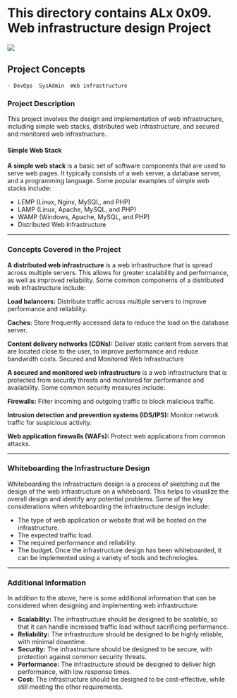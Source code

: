 # This directory contains ALx 0x09. Web infrastructure design Project
![](https://media3.giphy.com/media/ideOXim9WoYZRhyoHv/giphy.gif)
## Project Concepts
	- DevOps  SysAdmin  Web infrastructure

### Project Description
This project involves the design and implementation of web infrastructure, including simple web stacks, distributed web infrastructure, and secured and monitored web infrastructure.

#### Simple Web Stack

**A simple web stack** is a basic set of software components that are used to serve web pages. It typically consists of a web server, a database server, and a programming language. Some popular examples of simple web stacks include:

- LEMP (Linux, Nginx, MySQL, and PHP)
- LAMP (Linux, Apache, MySQL, and PHP)
- WAMP (Windows, Apache, MySQL, and PHP)
- Distributed Web Infrastructure

---
### Concepts Covered in the Project

**A distributed web infrastructure** is a web infrastructure that is spread across multiple servers. This allows for greater scalability and performance, as well as improved reliability. Some common components of a distributed web infrastructure include:

**Load balancers:** Distribute traffic across multiple servers to improve performance and reliability.

**Caches:** Store frequently accessed data to reduce the load on the database server.

**Content delivery networks (CDNs):** Deliver static content from servers that are located close to the user, to improve performance and reduce bandwidth costs.
Secured and Monitored Web Infrastructure

**A secured and monitored web infrastructure** is a web infrastructure that is protected from security threats and monitored for performance and availability. Some common security measures include:

**Firewalls:** Filter incoming and outgoing traffic to block malicious traffic.

**Intrusion detection and prevention systems (IDS/IPS):** Monitor network traffic for suspicious activity.

**Web application firewalls (WAFs):** Protect web applications from common attacks.

---
### Whiteboarding the Infrastructure Design

Whiteboarding the infrastructure design is a process of sketching out the design of the web infrastructure on a whiteboard. This helps to visualize the overall design and identify any potential problems. Some of the key considerations when whiteboarding the infrastructure design include:

- The type of web application or website that will be hosted on the infrastructure.
- The expected traffic load.
- The required performance and reliability.
- The budget.
Once the infrastructure design has been whiteboarded, it can be implemented using a variety of tools and technologies.
---
### Additional Information

In addition to the above, here is some additional information that can be considered when designing and implementing web infrastructure:

- **Scalability:** The infrastructure should be designed to be scalable, so that it can handle increased traffic load without sacrificing performance.
- **Reliability:** The infrastructure should be designed to be highly reliable, with minimal downtime.
- **Security:** The infrastructure should be designed to be secure, with protection against common security threats.
- **Performance:** The infrastructure should be designed to deliver high performance, with low response times.
- **Cost:** The infrastructure should be designed to be cost-effective, while still meeting the other requirements.

